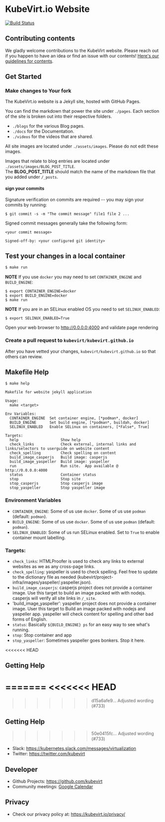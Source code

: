 # KubeVirt.io Website

[![Build Status](https://travis-ci.org/kubevirt/kubevirt.github.io.svg?branch=master)](https://travis-ci.org/kubevirt/kubevirt.github.io)

## Contributing contents

We gladly welcome contributions to the KubeVirt website. Please reach out if you happen to have an idea or find an issue with our contents! [Here's our guidelines for contents](GUIDELINES.md).


## Get Started

### Make changes to Your fork

The KubeVirt.io website is a Jekyll site, hosted with GitHub Pages.

You can find the markdown that power the site under `./pages`.
Each section of the site is broken out into their respective folders.

* `./blogs` for the various Blog pages.
* `./docs` for the Documentation.
* `./videos` for the videos that are shared.

All site images are located under `./assets/images`. Please do not edit these images.

Images that relate to blog entries are located under `./assets/images/BLOG_POST_TITLE`.  
The **BLOG_POST_TITLE** should match the name of the markdown file that you added under `/_posts`.


#### sign your commits

Signature verification on commits are required -- you may sign your commits by running:

```console
$ git commit -s -m "The commit message" file1 file 2 ...
```

Signed commit messages generally take the following form:

```
<your commit message>

Signed-off-by: <your configured git identity>
```

## Test your changes in a local container


```bash
$ make run
```

**NOTE** If you use `docker` you may need to set `CONTAINER_ENGINE` and `BUILD_ENGINE`:

```console
$ export CONTAINER_ENGINE=docker
$ export BUILD_ENGINE=docker
$ make run
```

**NOTE** If you are in an SELinux enabled OS you need to set `SELINUX_ENABLED`:

```console
$ export SELINUX_ENABLED=True
```

Open your web browser to http://0.0.0.0:4000 and validate page rendering

### Create a pull request to `kubevirt/kubevirt.github.io`

After you have vetted your changes, `kubevirt/kubevirt.github.io` so that others can review.

## Makefile Help

```console
$ make help

Makefile for website jekyll application

Usage:
  make <target>

Env Variables:
  CONTAINER_ENGINE	Set container engine, [*podman*, docker]
  BUILD_ENGINE		Set build engine, [*podman*, buildah, docker]
  SELINUX_ENABLED	Enable SELinux on containers, [*False*, True]

Targets:
  help                	 Show help
  check_links         	 Check external, internal links and links/selectors to userguide on website content
  check_spelling      	 Check spelling on content
  build_image_casperjs	 Build image: casperjs
  build_image_yaspeller	 Build image: yaspeller
  run                 	 Run site.  App available @ http://0.0.0.0:4000
  status              	 Container status
  stop                	 Stop site
  stop_casperjs       	 Stop casperjs image
  stop_yaspeller      	 Stop yaspeller image

```
### Environment Variables

* `CONTAINER_ENGINE`: Some of us use `docker`. Some of us use `podman` (default: `podman`).
* `BUILD_ENGINE`:	Some of us use `docker`. Some of us use `podman` (default: `podman`).
* `SELINUX_ENABLED`:	Some of us run SELinux enabled. Set to `True` to enable container mount labelling.


### Targets:

* `check_links`: HTMLProofer is used to check any links to external websites as we as any cross-page links.
* `check_spelling`: yaspeller is used to check spelling. Feel free to update to the dictionary file as needed (kubevirt/project-infra/images/yaspeller/.yaspeller.json).
* `build_image_casperjs`: casperjs project does not provide a container image.  Use this target to build an image packed with with nodejs. casperjs will verify all site links in `/_site`.
* 'build_image_yaspeller': yaspeller project does not provide a container image.  User this target to Build an image packed with nodejs and yaspeller app. yaspeller will check content for spelling and other bad forms of English.
* `status`: Basically `${BUILD_ENGINE} ps` for an easy way to see what's running.
* `stop`: Stop container and app
* `stop_yaspeller`: Sometimes yaspeller goes bonkers.  Stop it here.

<<<<<<< HEAD


## Getting Help
=======
<<<<<<< HEAD
=======

>>>>>>> d15a6afe9... Adjusted wording (#733)
## Getting Help 
>>>>>>> 50e0415fc... Adjusted wording (#733)

* Slack: https://kubernetes.slack.com/messages/virtualization
* Twitter: https://twitter.com/kubevirt


## Developer

* Github Projects: https://github.com/kubevirt
* Community meetings: [Google Calendar](https://calendar.google.com/calendar/embed?src=18pc0jur01k8f2cccvn5j04j1g%40group.calendar.google.com&ctz=Etc%2FGMT)

## Privacy

* Check our privacy policy at: https://kubevirt.io/privacy/
